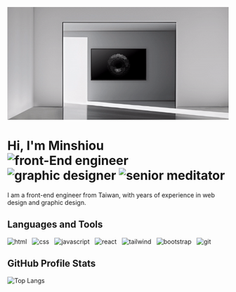 <p align="center"><img src="https://github.com/aloysse/aloysse/raw/main/img/banner.gif"></p>

<h1>Hi, I'm Minshiou<br/>
<img alt="front-End engineer" src="https://custom-icon-badges.demolab.com/badge/-Front--End%20Engineer-lightgrey?logo=code" />
<img alt="graphic designer" src="https://custom-icon-badges.demolab.com/badge/-Graphic%20Designer-lightgrey?logo=pencil" />
<img alt="senior meditator" src="https://custom-icon-badges.demolab.com/badge/-Senior%20Meditor-lightgrey?logo=lotus-white" />
</h1>

<p>I am a front-end engineer from Taiwan, with years of experience in web design and graphic design.</p>

<h2>Languages and Tools</h2>

<p>
<img alt="html" width="30ox" style="margin-right:8px;" src="https://cdn.jsdelivr.net/gh/devicons/devicon/icons/html5/html5-original.svg" />
<img alt="css" width="30ox" style="margin-right:8px;" src="https://cdn.jsdelivr.net/gh/devicons/devicon/icons/css3/css3-original.svg" />
<img alt="javascript" width="30ox" style="margin-right:8px;" src="https://cdn.jsdelivr.net/gh/devicons/devicon/icons/javascript/javascript-original.svg" />
<img alt="react" width="30ox" style="margin-right:8px;" src="https://cdn.jsdelivr.net/gh/devicons/devicon/icons/react/react-original.svg" />
<img alt="tailwind" width="30ox" style="margin-right:8px;" src="https://cdn.jsdelivr.net/gh/devicons/devicon/icons/tailwindcss/tailwindcss-plain.svg" />
<img alt="bootstrap" width="30ox" style="margin-right:8px;" src="https://cdn.jsdelivr.net/gh/devicons/devicon/icons/bootstrap/bootstrap-original.svg" />
<img alt="git" width="30ox" style="margin-right:8px;" src="https://cdn.jsdelivr.net/gh/devicons/devicon/icons/git/git-original.svg" />
</p>

<h2>GitHub Profile Stats</h2>

![Top Langs](https://github-readme-stats.vercel.app/api/top-langs/?username=aloysse&theme=react&layout=compact)
